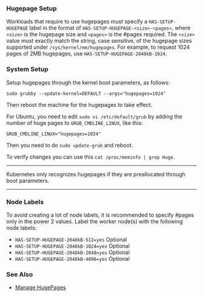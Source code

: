 
### Hugepage Setup

Workloads that require to use hugepages must specify a `HAS-SETUP-HUGEPAGE` label in the format of `HAS-SETUP-HUGEPAGE-<size>-<pages>`, where `<size>` is the hugepage size and `<pages>` is the #pages required. The `<size>` value must exactly match the string, case sensitive, of the hugepage sizes supported under `/sys/kernel/mm/hugepages`. For example, to request 1024 pages of 2MB hugepages, use `HAS-SETUP-HUGEPAGE-2048kB-1024`.   

### System Setup

Setup hugepages through the kernel boot parameters, as follows:  

```
sudo grubby --update-kernel=DEFAULT --args="hugepages=1024"
```

Then reboot the machine for the hugepages to take effect. 

For Ubuntu, you need to edit `sudo vi /etc/default/grub` by adding the number of huge pages to `GRUB_CMDLINE_LINUX`, like this:

```
GRUB_CMDLINE_LINUX="hugepages=1024"
```

Then you need to do `sudo update-grub` and reboot.

To verify changes you can use this `cat /proc/meminfo | grep Huge`.

---

Kubernetes only recognizes hugepages if they are preallocated through boot parameters.    

---

### Node Labels

To avoid creating a lot of node labels, it is recommended to specify #pages only in the power 2 values. Label the worker node(s) with the following node labels:  
- `HAS-SETUP-HUGEPAGE-2048kB-512=yes` Optional  
- `HAS-SETUP-HUGEPAGE-2048kB-1024=yes` Optional  
- `HAS-SETUP-HUGEPAGE-2048kB-2048=yes` Optional  
- `HAS-SETUP-HUGEPAGE-2048kB-4096=yes` Optional  

### See Also

- [Manage HugePages](https://kubernetes.io/docs/tasks/manage-hugepages/scheduling-hugepages)  


